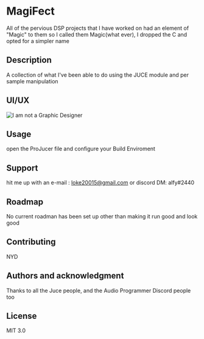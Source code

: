 # MagiFect
All of the pervious DSP projects that I have worked on had an element of "Magic" to them so I called them Magic(what ever), I dropped the C and opted for a simpler name

## Description
A collection of what I've been able to do using the JUCE module and per sample manipulation

## UI/UX
![I am not a Graphic Designer](https://i.imgur.com/r4NSjKZ.png)

## Usage
open the ProJucer file and configure your Build Enviroment

## Support
hit me up with an e-mail :
loke20015@gmail.com
or discord DM:
alfy#2440

## Roadmap
No current roadman has been set up other than making it run good and look good

## Contributing
NYD

## Authors and acknowledgment
Thanks to all the Juce people, and the Audio Programmer Discord people too

## License
MIT 3.0